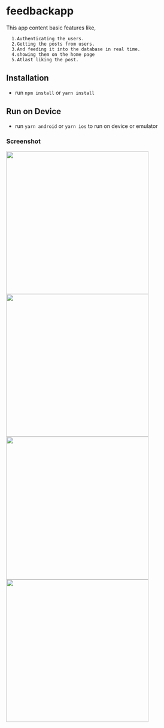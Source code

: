 # feedbackapp
This app content basic features like,

      1.Authenticating the users.
      2.Getting the posts from users.
      3.And feeding it into the database in real time.
      4.showing them on the home page
      5.Atlast liking the post.
## Installation

- run `npm install` or `yarn install`

## Run on Device

- run `yarn android` or `yarn ios` to run on device or emulator


 ### Screenshot
 <div style="display:grid">

<img src="./feedbackapp/feedback/feedbackapp/screenshots/Screenshot_20201029-153802.jpg" height="380px"/>
<img src="./screenshot/Screenshot_20201029-153839.jpg" height="380px"/>
<img src="./screenshot/Screenshot_20201029-154026.jpg" height="380px"/>
<img src="./screenshot/Screenshot_20201029-154539.jpg" height="380px"/>
</div>
